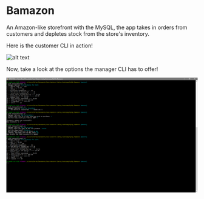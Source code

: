 # Bamazon
An Amazon-like storefront with the MySQL, the app takes in orders from customers and depletes stock from the store's inventory.


Here is the customer CLI in action!

![alt text](Bamazon/src/Customer.PNG)


Now, take a look at the options the manager CLI has to offer!

![alt text](/src/Manager.png)
